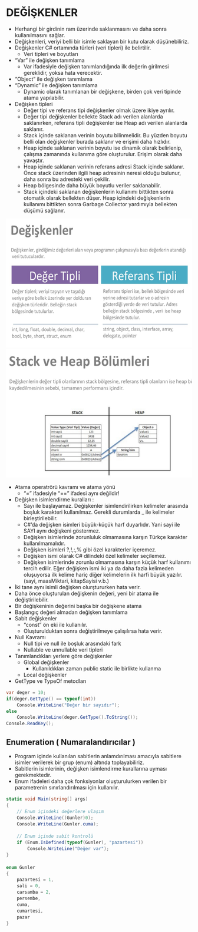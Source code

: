 # DEĞİŞKENLER
- Herhangi bir girdinin ram üzerinde saklanmasını ve daha sonra kullanılmasını sağlar.
- Değişkenleri, veriyi belli bir isimle saklayan bir kutu olarak düşünebiliriz.
- Değişkenler C# ortamında türleri (veri tipleri) ile belirtilir.
    - Veri tipleri ve boyutları
- “Var” ile değişken tanımlama 
    - Var ifadesiyle değişken tanımlandığında ilk değerin girilmesi gereklidir, yoksa hata verecektir.
- “Object” ile değişken tanımlama
- “Dynamic” ile değişken tanımlama
    - Dynamic olarak tanımlanan bir değişkene, birden çok veri tipinde atama yapılabilir.
- Değişken tipleri
    - Değer tipi ve referans tipi değişkenler olmak üzere ikiye ayrılır.
    - Değer tipi değişkenler bellekte Stack adı verilen alanlarda saklanırken, referans tipli değişkenler ise Heap adı verilen alanlarda saklanır.
    - Stack içinde saklanan verinin boyutu bilinmelidir. Bu yüzden boyutu belli olan değişkenler burada saklanır ve erişimi daha hızlıdır.
    - Heap içinde saklanan verinin boyutu ise dinamik olarak belirlenip, çalışma zamanında kullanıma göre oluşturulur. Erişim olarak daha yavaştır. 
    - Heap içinde saklanan verinin referans adresi Stack içinde saklanır. Önce stack üzerinden ilgili heap adresinin neresi olduğu bulunur, daha sonra bu adresteki veri çekilir.
    - Heap bölgesinde daha büyük boyutlu veriler saklanabilir.
    - Stack içindeki saklanan değişkenlerin kullanımı bittikten sonra otomatik olarak bellekten düşer. Heap içindeki değişkenlerin kullanımı bittikten sonra Garbage Collector yardımıyla bellekten düşümü sağlanır.

<p align="center">
    <img src="assets/05.PNG" height="350" />
    <img src="assets/06.PNG" height="350" />
</p>

- Atama operatrörü kavramı ve atama yönü
    - “=” ifadesiyle “==” ifadesi aynı değildir!
- Değişken isimlendirme kuralları :
    - Sayı ile başlayamaz.
    Değişkenler isimlendirilirken kelimeler arasında boşluk karakteri kullanılmaz. Gerekli durumlarda _ ile kelimeler birleştirilebilir.
    - C#’da değişken isimleri büyük-küçük harf duyarlıdır. Yani sayi ile SAYI aynı değişkeni göstermez.
    - Değişken isimlerinde zorunluluk olmamasına karşın Türkçe karakter kullanılmamalıdır.
    - Değişken isimleri ?,!,:,% gibi özel karakterler içeremez.
    - Değişken ismi olarak C# dilindeki özel kelimeler seçilemez.
    - Değişken isimlerinde zorunlu olmamasına karşın küçük harf kullanımı tercih edilir. Eğer değişken ismi iki ya da daha fazla kelimeden oluşuyorsa ilk kelime hariç diğer kelimelerin ilk harfi büyük yazılır. (sayi, maasMiktari, kitapSayisi v.b.) 
- İki tane aynı isimli değişken olurştururken hata verir.
- Daha önce oluşturulan değişkenin değeri, yeni bir atama ile değiştirilebilir. 
- Bir değişkeninin değerini başka bir değişkene atama 
- Başlangıç değeri almadan değişken tanımlama
- Sabit değişkenler
    - “const” ön eki ile kullanılır.
    - Oluşturulduktan sonra değiştirilmeye çalışılırsa hata verir. 
- Null Kavramı
    - Null tipi ve null ile boşluk arasındaki fark
    - Nullable ve unnullable veri tipleri
- Tanımlandıkları yerlere göre değişkenler
    - Global değişkenler
        - Kullanıldıkları zaman public static ile birlikte kullanma
    - Local değişkenler
- GetType ve TypeOf metodları

```cs
var deger = 10;
if(deger.GetType() == typeof(int))
    Console.WriteLine("Değer bir sayıdır");
else
    Console.WriteLine(deger.GetType().ToString());
Console.ReadKey();
```

## Enumeration ( Numaralandırıcılar )

- Program içinde kullanılan sabitlerin anlamdırılması amacıyla sabitlere isimler verilerek bir grup (enum) altında toplayabiliriz.
- Sabitlerin isimlerinin, değişken isimlendirme kurallarına uyması gerekmektedir.
- Enum ifadeleri daha çok fonksiyonlar oluşturulurken verilen bir parametrenin sınırlandırılması için kullanılır. 

```cs
static void Main(string[] args)
{
    // Enum içindeki değerlere ulaşım
    Console.WriteLine((Gunler)0);
    Console.WriteLine(Gunler.cuma);

    // Enum içinde sabit kontrolü
    if (Enum.IsDefined(typeof(Gunler), "pazartesi"))
        Console.WriteLine("Değer var");
}

enum Gunler
{
    pazartesi = 1,
    sali = 0,
    carsamba = 2,
    persembe,
    cuma,
    cumartesi,
    pazar
}
```